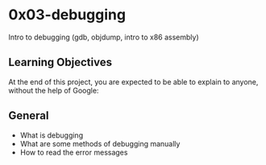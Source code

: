 # 0x03-debugging
Intro to debugging (gdb, objdump, intro to x86 assembly)
## Learning Objectives
At the end of this project, you are expected to be able to explain to anyone, without the help of Google:

## General
* What is debugging
* What are some methods of debugging manually
* How to read the error messages
